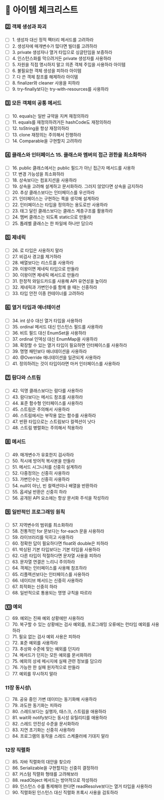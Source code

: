 # 🔎 아이템 체크리스트

### 2️⃣ 객체 생성과 파괴

* [ ] 1\. 생성자 대신 정적 팩터리 메서드를 고려하라
* [ ] 2\. 생성자에 매개변수가 많다면 빌더를 고려하라
* [ ] 3\. private 생성자나 열거 타입으로 싱글턴임을 보증하라
* [ ] 4\. 인스턴스화를 막으려거든 private 생성자를 사용하라
* [ ] 5\. 자원을 직접 명시하지 말고 의존 객체 주입을 사용하라 아이템
* [ ] 6\. 불필요한 객체 생성을 피하라 아이템
* [ ] 7\. 다 쓴 객체 참조를 해제하라 아이템
* [ ] 8\. finalizer와 cleaner 사용을 피하라
* [ ] 9\. try-finally보다는 try-with-resources를 사용하라

### 3️⃣ 모든 객체의 공통 메서드

* [ ] 10\. equals는 일반 규약을 지켜 재정의하라
* [ ] 11\. equals를 재정의하려거든 hashCode도 재정의하라
* [ ] 12\. toString을 항상 재정의하라
* [ ] 13\. clone 재정의는 주의해서 진행하라
* [ ] 14\. Comparable을 구현할지 고려하라

### 4️⃣ 클래스와 인터페이스 15. 클래스와 멤버의 접근 권한을 최소화하라

* [ ] 16\. public 클래스에서는 public 필드가 아닌 접근자 메서드를 사용하
* [ ] 17\. 변경 가능성을 최소화하라
* [ ] 18\. 상속보다는 컴포지션을 사용하라
* [ ] 19\. 상속을 고려해 설계하고 문서화하라. 그러지 않았다면 상속을 금지하라
* [ ] 20\. 추상 클래스보다는 인터페이스를 우선하라
* [ ] 21\. 인터페이스는 구현하는 쪽을 생각해 설계하라
* [ ] 22\. 인터페이스는 타입을 정의하는 용도로만 사용하라
* [ ] 23\. 태그 달린 클래스보다는 클래스 계층구조를 활용하라
* [ ] 24\. 멤버 클래스는 되도록 static으로 만들라
* [ ] 25\. 톱레벨 클래스는 한 파일에 하나만 담으라

### 5️⃣ 제네릭

* [ ] 26\. 로 타입은 사용하지 말라
* [ ] 27\. 비검사 경고를 제거하라
* [ ] 28\. 배열보다는 리스트를 사용하라
* [ ] 29\. 이왕이면 제네릭 타입으로 만들라
* [ ] 30\. 이왕이면 제네릭 메서드로 만들라
* [ ] 31\. 한정적 와일드카드를 사용해 API 유연성을 높이라
* [ ] 32\. 제네릭과 가변인수를 함께 쓸 때는 신중하라
* [ ] 33\. 타입 안전 이종 컨테이너를 고려하라

### 6️⃣ 열거 타입과 애너테이션

* [ ] 34\. int 상수 대신 열거 타입을 사용하라
* [ ] 35\. ordinal 메서드 대신 인스턴스 필드를 사용하라
* [ ] 36\. 비트 필드 대신 EnumSet을 사용하라
* [ ] 37\. ordinal 인덱싱 대신 EnumMap을 사용하라
* [ ] 38\. 확장할 수 있는 열거 타입이 필요하면 인터페이스를 사용하라
* [ ] 39\. 명명 패턴보다 애너테이션을 사용하라
* [ ] 40\. @Override 애너테이션을 일관되게 사용하라
* [ ] 41\. 정의하려는 것이 타입이라면 마커 인터페이스를 사용하라

### 7️⃣ 람다와 스트림

* [ ] 42\. 익명 클래스보다는 람다를 사용하라
* [ ] 43\. 람다보다는 메서드 참조를 사용하라
* [ ] 44\. 표준 함수형 인터페이스를 사용하라
* [ ] 45\. 스트림은 주의해서 사용하라
* [ ] 46\. 스트림에서는 부작용 없는 함수를 사용하라
* [ ] 47\. 반환 타입으로는 스트림보다 컬렉션이 낫다
* [ ] 48\. 스트림 병렬화는 주의해서 적용하라

### 8️⃣ 메서드

* [ ] 49\. 매개변수가 유효한지 검사하라
* [ ] 50\. 적시에 방어적 복사본을 만들라
* [ ] 51\. 메서드 시그니처를 신중히 설계하라
* [ ] 52\. 다중정의는 신중히 사용하라
* [ ] 53\. 가변인수는 신중히 사용하라
* [ ] 54\. null이 아닌, 빈 컬렉션이나 배열을 반환하라
* [ ] 55\. 옵셔널 반환은 신중히 하라
* [ ] 56\. 공개된 API 요소에는 항상 문서화 주석을 작성하라

### 9️⃣ 일반적인 프로그래밍 원칙

* [ ] 57\. 지역변수의 범위를 최소화하라
* [ ] 58\. 전통적인 for 문보다는 for-each 문을 사용하라
* [ ] 59\. 라이브러리를 익히고 사용하라
* [ ] 60\. 정확한 답이 필요하다면 float와 double은 피하라
* [ ] 61\. 박싱된 기본 타입보다는 기본 타입을 사용하라
* [ ] 62\. 다른 타입이 적절하다면 문자열 사용을 피하라
* [ ] 63\. 문자열 연결은 느리니 주의하라
* [ ] 64\. 객체는 인터페이스를 사용해 참조하라
* [ ] 65\. 리플렉션보다는 인터페이스를 사용하라
* [ ] 66\. 네이티브 메서드는 신중히 사용하라
* [ ] 67\. 최적화는 신중히 하라
* [ ] 68\. 일반적으로 통용되는 명명 규칙을 따르라

### 🔟 예외

* [ ] 69\. 예외는 진짜 예외 상황에만 사용하라
* [ ] 70\. 복구할 수 있는 상황에는 검사 예외를, 프로그래밍 오류에는 런타임 예외를 사용하라
* [ ] 71\. 필요 없는 검사 예외 사용은 피하라
* [ ] 72\. 표준 예외를 사용하라
* [ ] 73\. 추상화 수준에 맞는 예외를 던지라
* [ ] 74\. 메서드가 던지는 모든 예외를 문서화하라
* [ ] 75\. 예외의 상세 메시지에 실패 관련 정보를 담으라
* [ ] 76\. 가능한 한 실패 원자적으로 만들라
* [ ] 77\. 예외를 무시하지 말라

### 11장 동시성\\

* [ ] 78\. 공유 중인 가변 데이터는 동기화해 사용하라
* [ ] 79\. 과도한 동기화는 피하라
* [ ] 80\. 스레드보다는 실행자, 태스크, 스트림을 애용하라
* [ ] 81\. wait와 notify보다는 동시성 유틸리티를 애용하라
* [ ] 82\. 스레드 안전성 수준을 문서화하라
* [ ] 83\. 지연 초기화는 신중히 사용하라
* [ ] 84\. 프로그램의 동작을 스레드 스케줄러에 기대지 말라

### 12장 직렬화

* [ ] 85\. 자바 직렬화의 대안을 찾으라
* [ ] 86\. Serializable을 구현할지는 신중히 결정하라
* [ ] 87\. 커스텀 직렬화 형태를 고려해보라
* [ ] 88\. readObject 메서드는 방어적으로 작성하라
* [ ] 89\. 인스턴스 수를 통제해야 한다면 readResolve보다는 열거 타입을 사용하라
* [ ] 90\. 직렬화된 인스턴스 대신 직렬화 프록시 사용을 검토하라
